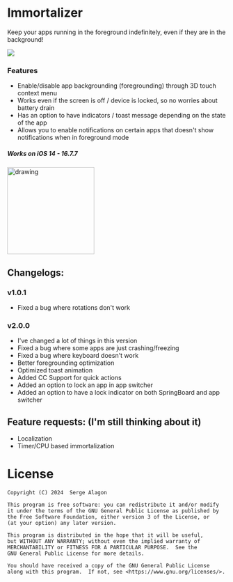 # Immortalizer

 Keep your apps running in the foreground indefinitely, even if they are in the background!
 
 <img src="https://media.havoc.app/672ab83ba80bcf5e2e0aebe8"/>

### Features
- Enable/disable app backgrounding (foregrounding) through 3D touch context menu
- Works even if the screen is off / device is locked, so no worries about battery drain
- Has an option to have indicators / toast message depending on the state of the app
- Allows you to enable notifications on certain apps that doesn't show notifications when in foreground mode

##### Works on iOS 14 - 16.7.7

<a href="https://havoc.app/package/immortalizer" target="_blank"><img src="https://docs.havoc.app/img/badges/available_square.png" alt="drawing" style="width:200px;"/></a>

## Changelogs:
### v1.0.1 
- Fixed a bug where rotations don't work
### v2.0.0
- I've changed a lot of things in this version
- Fixed a bug where some apps are just crashing/freezing
- Fixed a bug where keyboard doesn't work
- Better foregrounding optimization
- Optimized toast animation
- Added CC Support for quick actions
- Added an option to lock an app in app switcher
- Added an option to have a lock indicator on both SpringBoard and app switcher

## Feature requests: (I'm  still thinking about it)
- Localization 
- Timer/CPU based immortalization 

# License
    Copyright (C) 2024  Serge Alagon

    This program is free software: you can redistribute it and/or modify
    it under the terms of the GNU General Public License as published by
    the Free Software Foundation, either version 3 of the License, or
    (at your option) any later version.

    This program is distributed in the hope that it will be useful,
    but WITHOUT ANY WARRANTY; without even the implied warranty of
    MERCHANTABILITY or FITNESS FOR A PARTICULAR PURPOSE.  See the
    GNU General Public License for more details.

    You should have received a copy of the GNU General Public License
    along with this program.  If not, see <https://www.gnu.org/licenses/>. 

